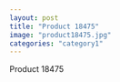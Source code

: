 ```yaml
---
layout: post
title: "Product 18475"
image: "product18475.jpg"
categories: "category1"
---
```

Product 18475
